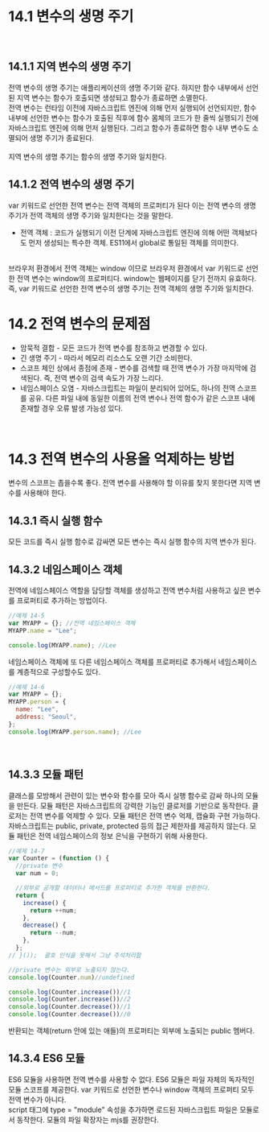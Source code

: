 # 14.1 변수의 생명 주기

<br>

## 14.1.1 지역 변수의 생명 주기

전역 변수의 생명 주기는 애플리케이션의 생명 주기와 같다. 하지만 함수 내부에서 선언된 지역 변수는 함수가 호출되면 생성되고 함수가 종료하면 소멸한다.<br>
전역 변수는 런타임 이전에 자바스크립트 엔진에 의해 먼저 실행되어 선언되지만, 함수 내부에 선언한 변수는 함수가 호출된 직후에 함수 몸체의 코드가 한 줄씩 실행되기 전에 자바스크립트 엔진에 의해 먼저 실행된다. 그리고 함수가 종료하면 함수 내부 변수도 소멸되어 생명 주기가 종료된다.<br>
<br>
지역 변수의 생명 주기는 함수의 생명 주기와 일치한다.<br>

## 14.1.2 전역 변수의 생명 주기

var 키워드로 선언한 전역 변수는 전역 객체의 프로퍼티가 된다 이는 전역 변수의 생명 주기가 전역 객체의 생명 주기와 일치한다는 것을 말한다.

- 전역 객체 : 코드가 실행되기 이전 단계에 자바스크립트 엔진에 의해 어떤 객체보다도 먼저 생성되는 특수한 객체. ES11에서 global로 통일된 객체를 의미한다.

<br>
브라우저 환경에서 전역 객체는 window 이므로 브라우저 환경에서 var 키워드로 선언한 전역 변수는 window의 프로퍼티다. window는 웹페이지를 닫기 전까지 유효하다. 즉, var 키워드로 선언한 전역 변수의 생명 주기는 전역 객체의 생명 주기와 일치한다.
<br>

# 14.2 전역 변수의 문제점

- 암묵적 결합 - 모든 코드가 전역 변수를 참조하고 변경할 수 있다.
- 긴 생명 주기 - 따라서 메모리 리소스도 오랜 기간 소비한다.
- 스코프 체인 상에서 종점에 존재 - 변수를 검색할 때 전역 변수가 가장 마지막에 검색된다. 즉, 전역 변수의 검색 속도가 가장 느리다.
- 네임스페이스 오염 - 자바스크립트는 파일이 분리되어 있어도, 하나의 전역 스코프를 공유. 다른 파일 내에 동일한 이름의 전역 변수나 전역 함수가 같은 스코프 내에 존재할 경우 오류 발생 가능성 있다.

<br>

# 14.3 전역 변수의 사용을 억제하는 방법

변수의 스코프는 좁을수록 좋다. 전역 변수를 사용해야 할 이유를 찾지 못한다면 지역 변수를 사용해야 한다.
<br>

## 14.3.1 즉시 실행 함수

모든 코드를 즉시 실행 함수로 감싸면 모든 변수는 즉시 실행 함수의 지역 변수가 된다.<br>

## 14.3.2 네임스페이스 객체

전역에 네임스페이스 역할을 담당할 객체를 생성하고 전역 변수처럼 사용하고 싶은 변수를 프로퍼티로 추가하는 방법이다.

```javascript
//예제 14-5
var MYAPP = {}; //전역 네임스페이스 객체
MYAPP.name = "Lee";

console.log(MYAPP.name); //Lee
```

네임스페이스 객체에 또 다른 네임스페이스 객체를 프로퍼티로 추가해서 네임스페이스를 계층적으로 구성할수도 있다.

```javascript
//예제 14-6
var MYAPP = {};
MYAPP.person = {
  name: "Lee",
  address: "Seoul",
};
console.log(MYAPP.person.name); //Lee
```

<br>

## 14.3.3 모듈 패턴

클래스를 모방해서 관련이 있는 변수와 함수를 모아 즉시 실행 함수로 감싸 하나의 모듈을 만든다. 모듈 패턴은 자바스크립트의 강력한 기능인 클로저를 기반으로 동작한다. 클로저는 전역 변수를 억제할 수 있다. 모듈 패턴은 전역 변수 억제, 캡슐화 구현 가능하다.<br>
자바스크립트는 public, private, protected 등의 접근 제한자를 제공하지 않는다. 모듈 패턴은 전역 네임스페이스의 정보 은닉을 구현하기 위해 사용한다.

```javascript
//예제 14-7
var Counter = (function () {
  //private 변수
  var num = 0;

  //외부로 공개할 데이터나 메서드를 프로퍼티로 추가한 객체를 반환한다.
  return {
    increase() {
      return ++num;
    },
    decrease() {
      return --num;
    },
  };
// }());  괄호 인식을 못해서 그냥 주석처리함

//private 변수는 외부로 노출되지 않는다.
console.log(Counter.num)//undefined

console.log(Counter.increase())//1
console.log(Counter.increase())//2
console.log(Counter.decrease())//1
console.log(Counter.decrease())//0
```

반환되는 객체(return 안에 있는 애들)의 프로퍼티는 외부에 노출되는 public 멤버다.
<br>

## 14.3.4 ES6 모듈

ES6 모듈을 사용하면 전역 변수를 사용할 수 없다. ES6 모듈은 파일 자체의 독자적인 모듈 스코프를 제공한다. var 키워드로 선언한 변수나 window 객체의 프로퍼티 모두 전역 변수가 아니다. <br>
script 태그에 type = "module" 속성을 추가하면 로드된 자바스크립트 파일은 모듈로서 동작한다. 모듈의 파일 확장자는 mjs를 권장한다.
